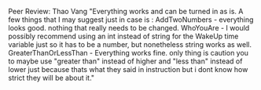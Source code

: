 

Peer Review:
Thao Vang
"Everything works and can be turned in as is. A few things that I may suggest just in case is :
AddTwoNumbers - everything looks good. nothing that really needs to be changed.
WhoYouAre - I would possibly recommend using an int instead of string for the WakeUp time variable just so it has to be a number, but nonetheless string works as well. 
GreaterThanOrLessThan - Everything works fine. only thing is caution you to maybe use "greater than" instead of higher and "less than" instead of lower just because thats what they said in instruction but i dont know how strict they will be about it."